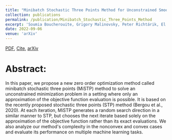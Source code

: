 ```yaml
---
title: "Minibatch Stochastic Three Points Method for Unconstrained Smooth Minimization"
collection: publications
permalink: /publication/Minibatch_Stochastic_Three_Points_Method
excerpt: 'Soumia Boucherouite, Grigory Malinovsky, Peter Richtárik, El Houcine Bergou'
date: 2022-09-06
venue: 'arXiv'
---
```


[PDF](https://arxiv.org/abs/2209.07883.pdf), [Cite](https://grigory-malinovsky.github.io/files/mini3PM.txt), [arXiv](https://arxiv.org/abs/2209.07883) 

Abstract:
======
In this paper, we propose a new zero order optimization method called minibatch stochastic three points (MiSTP) method to solve an unconstrained minimization problem in a setting where only an approximation of the objective function evaluation is possible. It is based on the recently proposed stochastic three points (STP) method (Bergou et al., 2020). At each iteration, MiSTP generates a random search direction in a similar manner to STP, but chooses the next iterate based solely on the approximation of the objective function rather than its exact evaluations. We also analyze our method's complexity in the nonconvex and convex cases and evaluate its performance on multiple machine learning tasks.
